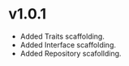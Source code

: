 # v1.0.1

- Added Traits scaffolding.
- Added Interface scaffolding.
- Added Repository scafollding.
